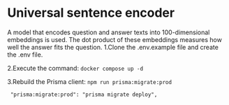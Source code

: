 # Universal sentence encoder
A model that encodes question and answer texts into 100-dimensional embeddings is used. The dot product of these embeddings measures how well the answer fits the question.
1.Clone the .env.example file and create the .env file.

2.Execute the command: ```docker compose up -d```

3.Rebuild the Prisma client: ```npm run prisma:migrate:prod```
   ```
    "prisma:migrate:prod": "prisma migrate deploy",
   ```